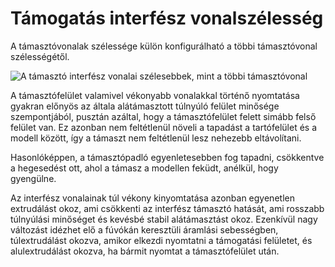 # Támogatás interfész vonalszélesség

A támasztóvonalak szélessége külön konfigurálható a többi támasztóvonal szélességétől.

<!--screenshot {
"image_path": "support_roof_line_width.png",
"models": [
    {
        "script": "trash_bin_lid.scad",
        "transformation": ["scale(0.5)"]
    }
],
"camera_position": [-47, 79, 110],
"settings": {
    "support_enable": true,
    "support_roof_enable": true,
    "support_roof_line_width": 0.8
},
"layer": 192,
"colours": 64
}-->

![A támasztó interfész vonalai szélesebbek, mint a többi támasztóvonal](../images/support_roof_line_width.png)

A támasztófelület valamivel vékonyabb vonalakkal történő nyomtatása gyakran előnyös az általa alátámasztott túlnyúló felület minősége szempontjából, pusztán azáltal, hogy a támasztófelület felett simább felső felület van. Ez azonban nem feltétlenül növeli a tapadást a tartófelület és a modell között, így a támaszt nem feltétlenül lesz nehezebb eltávolítani.

Hasonlóképpen, a támasztópadló egyenletesebben fog tapadni, csökkentve a hegesedést ott, ahol a támasz a modellen feküdt, anélkül, hogy gyengülne.

Az interfész vonalainak túl vékony kinyomtatása azonban egyenetlen extrudálást okoz, ami csökkenti az interfész támasztó hatását, ami rosszabb túlnyúlási minőséget és kevésbé stabil alátámasztást okoz. Ezenkívül nagy változást idézhet elő a fúvókán keresztüli áramlási sebességben, túlextrudálást okozva, amikor elkezdi nyomtatni a támogatási felületet, és alulextrudálást okozva, ha bármit nyomtat a támasztófelület után.
